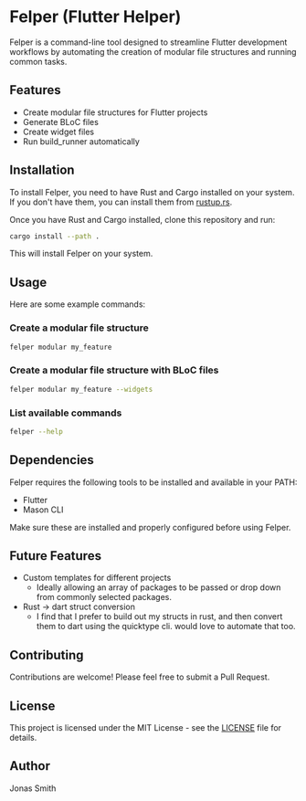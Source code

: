 # Felper (Flutter Helper)

Felper is a command-line tool designed to streamline Flutter development workflows by automating the creation of modular file structures and running common tasks.

## Features

- Create modular file structures for Flutter projects
- Generate BLoC files
- Create widget files
- Run build_runner automatically

## Installation

To install Felper, you need to have Rust and Cargo installed on your system. If you don't have them, you can install them from [rustup.rs](https://rustup.rs/).

Once you have Rust and Cargo installed, clone this repository and run:

```bash
cargo install --path .
```

This will install Felper on your system.

## Usage

Here are some example commands:

### Create a modular file structure

```bash
felper modular my_feature
```

### Create a modular file structure with BLoC files

```bash
felper modular my_feature --widgets
```

### List available commands

```bash
felper --help
```

## Dependencies

Felper requires the following tools to be installed and available in your PATH:

- Flutter
- Mason CLI

Make sure these are installed and properly configured before using Felper.

## Future Features

- Custom templates for different projects
  - Ideally allowing an array of packages to be passed or drop down from commonly selected packages.
- Rust -> dart struct conversion
  - I find that I prefer to build out my structs in rust, and then convert them to dart using the quicktype cli. would love to automate that too.

## Contributing

Contributions are welcome! Please feel free to submit a Pull Request.

## License

This project is licensed under the MIT License - see the [LICENSE](LICENSE) file for details.

## Author

Jonas Smith
